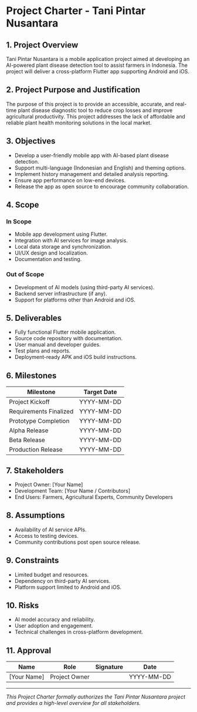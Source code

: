 # Project Charter - Tani Pintar Nusantara

## 1. Project Overview
Tani Pintar Nusantara is a mobile application project aimed at developing an AI-powered plant disease detection tool to assist farmers in Indonesia. The project will deliver a cross-platform Flutter app supporting Android and iOS.

## 2. Project Purpose and Justification
The purpose of this project is to provide an accessible, accurate, and real-time plant disease diagnostic tool to reduce crop losses and improve agricultural productivity. This project addresses the lack of affordable and reliable plant health monitoring solutions in the local market.

## 3. Objectives
- Develop a user-friendly mobile app with AI-based plant disease detection.
- Support multi-language (Indonesian and English) and theming options.
- Implement history management and detailed analysis reporting.
- Ensure app performance on low-end devices.
- Release the app as open source to encourage community collaboration.

## 4. Scope
### In Scope
- Mobile app development using Flutter.
- Integration with AI services for image analysis.
- Local data storage and synchronization.
- UI/UX design and localization.
- Documentation and testing.

### Out of Scope
- Development of AI models (using third-party AI services).
- Backend server infrastructure (if any).
- Support for platforms other than Android and iOS.

## 5. Deliverables
- Fully functional Flutter mobile application.
- Source code repository with documentation.
- User manual and developer guides.
- Test plans and reports.
- Deployment-ready APK and iOS build instructions.

## 6. Milestones
| Milestone               | Target Date   |
|-------------------------|---------------|
| Project Kickoff         | YYYY-MM-DD    |
| Requirements Finalized  | YYYY-MM-DD    |
| Prototype Completion    | YYYY-MM-DD    |
| Alpha Release           | YYYY-MM-DD    |
| Beta Release            | YYYY-MM-DD    |
| Production Release      | YYYY-MM-DD    |

## 7. Stakeholders
- Project Owner: [Your Name]
- Development Team: [Your Name / Contributors]
- End Users: Farmers, Agricultural Experts, Community Developers

## 8. Assumptions
- Availability of AI service APIs.
- Access to testing devices.
- Community contributions post open source release.

## 9. Constraints
- Limited budget and resources.
- Dependency on third-party AI services.
- Platform support limited to Android and iOS.

## 10. Risks
- AI model accuracy and reliability.
- User adoption and engagement.
- Technical challenges in cross-platform development.

## 11. Approval
| Name           | Role           | Signature | Date       |
|----------------|----------------|-----------|------------|
| [Your Name]    | Project Owner  |           | YYYY-MM-DD |

---

*This Project Charter formally authorizes the Tani Pintar Nusantara project and provides a high-level overview for all stakeholders.*
